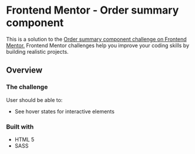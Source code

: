 # Frontend Mentor - Order summary component

This is a solution to the [Order summary component challenge on Frontend Mentor.](https://www.frontendmentor.io/challenges/order-summary-component-QlPmajDUj) Frontend Mentor challenges help you improve your coding skills by building realistic projects.

## Overview

### The challenge

User should be able to:

- See hover states for interactive elements

### Built with

- HTML 5
- SASS